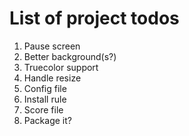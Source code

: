 List of project todos
=====================

1. Pause screen
2. Better background(s?)
3. Truecolor support
4. Handle resize
5. Config file
6. Install rule
7. Score file
8. Package it?

